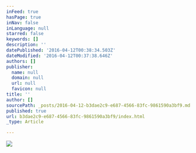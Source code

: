 ```yaml
---
inFeed: true
hasPage: true
inNav: false
inLanguage: null
starred: false
keywords: []
description: ''
datePublished: '2016-04-12T00:38:34.503Z'
dateModified: '2016-04-12T00:37:38.646Z'
authors: []
publisher:
  name: null
  domain: null
  url: null
  favicon: null
title: ''
author: []
sourcePath: _posts/2016-04-12-b3dae2c9-e687-4566-83fc-9861590a3bf9.md
published: true
url: b3dae2c9-e687-4566-83fc-9861590a3bf9/index.html
_type: Article

---
```

![](https://the-grid-user-content.s3-us-west-2.amazonaws.com/2fc45b52-6f38-492b-b5d3-c0bdb5b97b93.jpg)